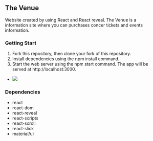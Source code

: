 ## The Venue 
Website created by using React and React reveal. The Venue is a information site where you can purchases concer tickets and events information.

### Getting Start
1. Fork this repository, then clone your fork of this repository.
2. Install dependencies using the npm install command.
3. Start the web server using the npm start command. The app will be served at http://localhost:3000.


* ![](https://github.com/Danny-Tran/theVenue/blob/master/src/resources/images/theVenue.gif)

### Dependencies
-  react 
-  react-dom
-  react-reveal
-  react-scripts
-  react-scroll
-  react-slick
-  material/ui